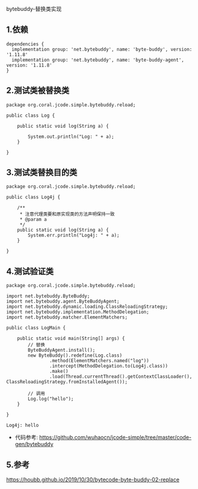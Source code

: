 bytebuddy-替换类实现

## 1.依赖

```
dependencies {
  implementation group: 'net.bytebuddy', name: 'byte-buddy', version: '1.11.8'
  implementation group: 'net.bytebuddy', name: 'byte-buddy-agent', version: '1.11.8'
}
```

## 2.测试类被替换类

```
package org.coral.jcode.simple.bytebuddy.reload;

public class Log {

    public static void log(String a) {

        System.out.println("Log: " + a);
    }

}
```

## 3.测试类替换目的类

```
package org.coral.jcode.simple.bytebuddy.reload;

public class Log4j {

    /**
     * 注意代理类要和原实现类的方法声明保持一致
     * @param a
     */
    public static void log(String a) {
        System.err.println("Log4j: " + a);
    }

}
```

## 4.测试验证类

```
package org.coral.jcode.simple.bytebuddy.reload;

import net.bytebuddy.ByteBuddy;
import net.bytebuddy.agent.ByteBuddyAgent;
import net.bytebuddy.dynamic.loading.ClassReloadingStrategy;
import net.bytebuddy.implementation.MethodDelegation;
import net.bytebuddy.matcher.ElementMatchers;

public class LogMain {

    public static void main(String[] args) {
        // 替换
        ByteBuddyAgent.install();
        new ByteBuddy().redefine(Log.class)
                .method(ElementMatchers.named("log"))
                .intercept(MethodDelegation.to(Log4j.class))
                .make()
                .load(Thread.currentThread().getContextClassLoader(), ClassReloadingStrategy.fromInstalledAgent());

        // 调用
        Log.log("hello");
    }

}
```

```
Log4j: hello
```

* 代码参考:
  https://github.com/wuhaocn/jcode-simple/tree/master/code-gen/bytebuddy
  
## 5.参考

https://houbb.github.io/2019/10/30/bytecode-byte-buddy-02-replace